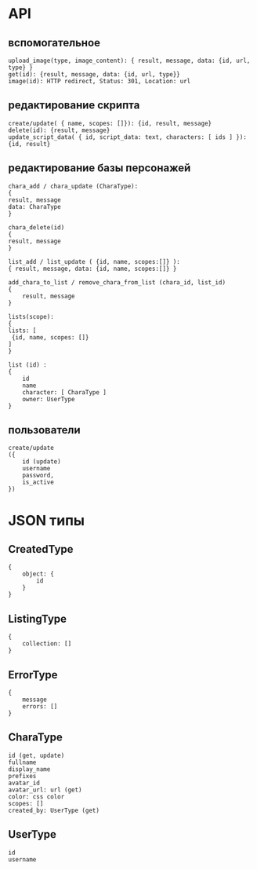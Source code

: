 # API

## вспомогательное

```
upload_image(type, image_content): { result, message, data: {id, url, type} }
get(id): {result, message, data: {id, url, type}}
image(id): HTTP redirect, Status: 301, Location: url
```

## редактирование скрипта

```
create/update( { name, scopes: []}): {id, result, message}
delete(id): {result, message}
update_script_data( { id, script_data: text, characters: [ ids ] }): {id, result}
```

## редактирование базы персонажей

```
chara_add / chara_update (CharaType):
{
result, message
data: CharaType
}

chara_delete(id)
{
result, message
}

list_add / list_update ( {id, name, scopes:[]} ):
{ result, message, data: {id, name, scopes:[]} }

add_chara_to_list / remove_chara_from_list (chara_id, list_id)
{
    result, message
}

lists(scope):
{
lists: [
 {id, name, scopes: []}
]
}

list (id) :
{
    id
    name
    character: [ CharaType ]
    owner: UserType
}
```

## пользователи

```
create/update
({
    id (update)
    username
    password,
    is_active
})
```

# JSON типы

## CreatedType
```
{
    object: {
        id
    }
}
```
## ListingType
```
{
    collection: []
}
```

## ErrorType
```
{
    message
    errors: []
}

```


## CharaType

```
id (get, update)
fullname
display_name
prefixes
avatar_id
avatar_url: url (get)
color: css color
scopes: []
created_by: UserType (get)
```

## UserType
```
id
username
```



